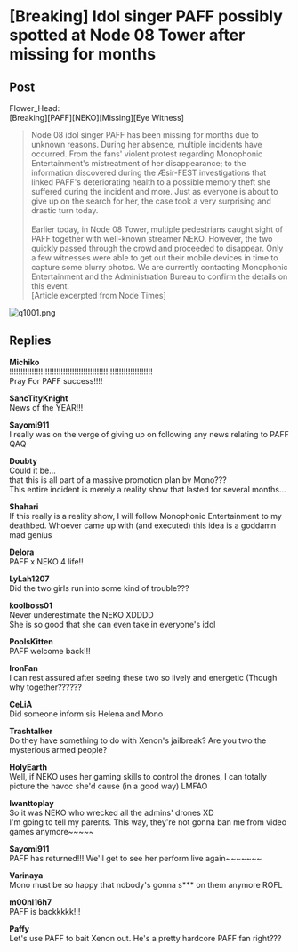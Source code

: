 # [Breaking] Idol singer PAFF possibly spotted at Node 08 Tower after missing for months
## Post
Flower_Head:<br>
[Breaking][PAFF][NEKO][Missing][Eye Witness]<br>
> Node 08 idol singer PAFF has been missing for months due to unknown reasons. During her absence, multiple incidents have occurred. From the fans' violent protest regarding Monophonic Entertainment's mistreatment of her disappearance; to the information discovered during the Æsir-FEST investigations that linked PAFF's deteriorating health to a possible memory theft she suffered during the incident and more. Just as everyone is about to give up on the search for her, the case took a very surprising and drastic turn today. <br>
> <br>
> Earlier today, in Node 08 Tower, multiple pedestrians caught sight of PAFF together with well-known streamer NEKO. However, the two quickly passed through the crowd and proceeded to disappear. Only a few witnesses were able to get out their mobile devices in time to capture some blurry photos. We are currently contacting Monophonic Entertainment and the Administration Bureau to confirm the details on this event.<br>
[Article excerpted from Node Times]

![q1001.png](/attachments/q1001.png)
## Replies
**Michiko**<br>
!!!!!!!!!!!!!!!!!!!!!!!!!!!!!!!!!!!!!!!!!!!!!!!!!!!!!!!!!!!!!!!!<br>
Pray For PAFF success!!!!

**SancTityKnight**<br>
News of the YEAR!!!

**Sayomi911**<br>
I really was on the verge of giving up on following any news relating to PAFF QAQ

**Doubty**<br>
Could it be...<br>
that this is all part of a massive promotion plan by Mono???<br>
This entire incident is merely a reality show that lasted for several months...

**Shahari**<br>
If this really is a reality show, I will follow Monophonic Entertainment to my deathbed. Whoever came up with (and executed) this idea is a goddamn mad genius

**Delora**<br>
PAFF x NEKO 4 life!!

**LyLah1207**<br>
Did the two girls run into some kind of trouble???

**koolboss01**<br>
Never underestimate the NEKO XDDDD<br>
She is so good that she can even take in everyone's idol

**PoolsKitten**<br>
PAFF welcome back!!!

**IronFan**<br>
I can rest assured after seeing these two so lively and energetic (Though why together??????

**CeLiA**<br>
Did someone inform sis Helena and Mono

**Trashtalker**<br>
Do they have something to do with Xenon's jailbreak? Are you two the mysterious armed people?

**HolyEarth**<br>
Well, if NEKO uses her gaming skills to control the drones, I can totally picture the havoc she'd cause (in a good way) LMFAO

**Iwanttoplay**<br>
So it was NEKO who wrecked all the admins' drones XD<br>
I'm going to tell my parents. This way, they're not gonna ban me from video games anymore~~~~~

**Sayomi911**<br>
PAFF has returned!!! We'll get to see her perform live again~~~~~~~

**Varinaya**<br>
Mono must be so happy that nobody's gonna s\*\*\* on them anymore ROFL

**m00nl16h7**<br>
PAFF is backkkkk!!!

**Paffy**<br>
Let's use PAFF to bait Xenon out. He's a pretty hardcore PAFF fan right???

